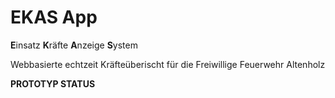 # EKAS App

**E**insatz **K**räfte **A**nzeige **S**ystem

Webbasierte echtzeit Kräfteüberischt für die Freiwillige Feuerwehr Altenholz

**PROTOTYP STATUS**

